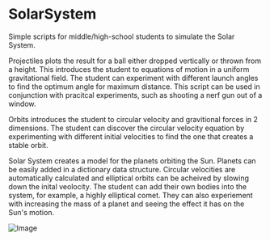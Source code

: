 # SolarSystem
Simple scripts for middle/high-school students to simulate the Solar System.

Projectiles plots the result for a ball either dropped vertically or thrown from a height. This introduces the student to equations of motion in a uniform gravitational field. The student can experiment with different launch angles to find the optimum angle for maximum distance. This script can be used in conjunction with pracitcal experiments, such as shooting a nerf gun out of a window.

Orbits introduces the student to circular velocity and gravitional forces in 2 dimensions. The student can discover the circular velocity equation by experimenting with different initial velocities to find the one that creates a stable orbit.

Solar System creates a model for the planets orbiting the Sun. Planets can be easily added in a dictionary data structure. Circular velocities are automatically calculated and elliptical orbits can be acheived by slowing down the inital veolocity. The student can add their own bodies into the system, for example, a highly elliptical comet. They can also experiement with increasing the mass of a planet and seeing the effect it has on the Sun's motion.

![Image](SolarSystem.gif)
